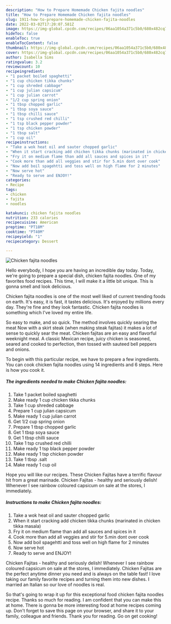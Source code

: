 ```yaml
---
description: "How to Prepare Homemade Chicken fajita noodles"
title: "How to Prepare Homemade Chicken fajita noodles"
slug: 1911-how-to-prepare-homemade-chicken-fajita-noodles
date: 2022-03-02T17:20:07.581Z
image: https://img-global.cpcdn.com/recipes/06aa1054a371c5b0/680x482cq70/chicken-fajita-noodles-recipe-main-photo.jpg
hideToc: false
enableToc: true
enableTocContent: false
thumbnail: https://img-global.cpcdn.com/recipes/06aa1054a371c5b0/680x482cq70/chicken-fajita-noodles-recipe-main-photo.jpg
cover: https://img-global.cpcdn.com/recipes/06aa1054a371c5b0/680x482cq70/chicken-fajita-noodles-recipe-main-photo.jpg
author: Isabella Sims
ratingvalue: 3.2
reviewcount: 10
recipeingredient:
- "1 packet boiled spaghetti"
- "1 cup chicken tikka chunks"
- "1 cup shreded cabbage"
- "1 cup julian capsicum"
- "1 cup julian carrot"
- "1/2 cup spring onion"
- "1 tbsp chopped garlic"
- "1 tbsp soya sauce"
- "1 tbsp chilli sauce"
- "1 tsp crushed red chilli"
- "1 tsp black pepper powder"
- "1 tsp chicken powder"
- "1 tbsp salt"
- "1 cup oil"
recipeinstructions:
- "Take a wok heat oil and sauter chopped garlic"
- "When it start cracking add chicken tikka chunks (marinated in chicken tikka masala)"
- "Fry it on medium flame than add all sauces and spices in it"
- "Cook more than add all veggies and stir for 5.min dont over cook"
- "Now add boil spagehtti and toss well on high flame for 2 minutes"
- "Now serve hot"
- "Ready to serve and ENJOY!"
categories:
- Recipe
tags:
- chicken
- fajita
- noodles

katakunci: chicken fajita noodles 
nutrition: 233 calories
recipecuisine: American
preptime: "PT18M"
cooktime: "PT40M"
recipeyield: "1"
recipecategory: Dessert

---
```



![Chicken fajita noodles](https://img-global.cpcdn.com/recipes/06aa1054a371c5b0/680x482cq70/chicken-fajita-noodles-recipe-main-photo.jpg)

Hello everybody, I hope you are having an incredible day today. Today, we're going to prepare a special dish, chicken fajita noodles. One of my favorites food recipes. This time, I will make it a little bit unique. This is gonna smell and look delicious.

Chicken fajita noodles is one of the most well liked of current trending foods on earth. It's easy, it is fast, it tastes delicious. It's enjoyed by millions every day. They're fine and they look fantastic. Chicken fajita noodles is something which I've loved my entire life.

So easy to make, and so quick. The method involves quickly searing the meat Now with a skirt steak (when making steak fajitas) it makes a lot of sense to quickly sear the meat. Chicken fajitas are an easy and flavorful weeknight meal. A classic Mexican recipe, juicy chicken is seasoned, seared and cooked to perfection, then tossed with sauteed bell peppers and onions.


To begin with this particular recipe, we have to prepare a few ingredients. You can cook chicken fajita noodles using 14 ingredients and 6 steps. Here is how you cook it.

<!--inarticleads1-->

##### The ingredients needed to make Chicken fajita noodles:

1. Take 1 packet boiled spaghetti
1. Make ready 1 cup chicken tikka chunks
1. Take 1 cup shreded cabbage
1. Prepare 1 cup julian capsicum
1. Make ready 1 cup julian carrot
1. Get 1/2 cup spring onion
1. Prepare 1 tbsp chopped garlic
1. Get 1 tbsp soya sauce
1. Get 1 tbsp chilli sauce
1. Take 1 tsp crushed red chilli
1. Make ready 1 tsp black pepper powder
1. Make ready 1 tsp chicken powder
1. Take 1 tbsp .salt
1. Make ready 1 cup oil


Hope you will like our recipes. These Chicken Fajitas have a terrific flavour hit from a great marinade. Chicken Fajitas - healthy and seriously delish! Whenever I see rainbow coloured capsicum on sale at the stores, I immediately. 

<!--inarticleads2-->

##### Instructions to make Chicken fajita noodles:

1. Take a wok heat oil and sauter chopped garlic
1. When it start cracking add chicken tikka chunks (marinated in chicken tikka masala)
1. Fry it on medium flame than add all sauces and spices in it
1. Cook more than add all veggies and stir for 5.min dont over cook
1. Now add boil spagehtti and toss well on high flame for 2 minutes
1. Now serve hot
1. Ready to serve and ENJOY!

Chicken Fajitas - healthy and seriously delish! Whenever I see rainbow coloured capsicum on sale at the stores, I immediately. Chicken Fajitas are the perfect anytime dinner you need and is always on the table fast! I love taking our family favorite recipes and turning them into new dishes. I married an Italian so our love of noodles is real. 

So that's going to wrap it up for this exceptional food chicken fajita noodles recipe. Thanks so much for reading. I am confident that you can make this at home. There is gonna be more interesting food at home recipes coming up. Don't forget to save this page on your browser, and share it to your family, colleague and friends. Thank you for reading. Go on get cooking!
